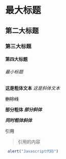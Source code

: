 # 最大标题
## 第二大标题
### 第三大标题
#### 第四大标题
###### 最小标题
**这是粗体文本** 
*这是斜体文本*

~~删除线~~ 

**部分粗体 _部分斜体_**

***同时粗体斜体***

引用
>引用的内容

```js
 alert("Javascript代码")
```